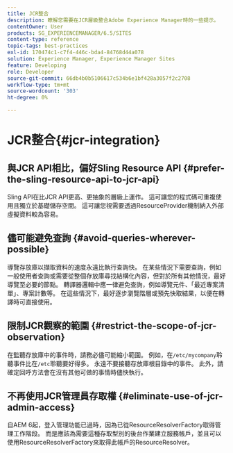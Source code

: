 ```yaml
---
title: JCR整合
description: 瞭解您需要在JCR層級整合Adobe Experience Manager時的一些提示。
contentOwner: User
products: SG_EXPERIENCEMANAGER/6.5/SITES
content-type: reference
topic-tags: best-practices
exl-id: 170474c1-c7f4-446c-bda4-84768d44a078
solution: Experience Manager, Experience Manager Sites
feature: Developing
role: Developer
source-git-commit: 66db4b0b5106617c534b6e1bf428a3057f2c2708
workflow-type: tm+mt
source-wordcount: '303'
ht-degree: 0%

---
```


# JCR整合{#jcr-integration}

## 與JCR API相比，偏好Sling Resource API {#prefer-the-sling-resource-api-to-jcr-api}

Sling API在比JCR API更高、更抽象的層級上運作。 這可讓您的程式碼可重複使用且獨立於基礎儲存空間。 這可讓您視需要透過ResourceProvider機制納入外部虛擬資料較為容易。

## 儘可能避免查詢 {#avoid-queries-wherever-possible}

導覽存放庫以擷取資料的速度永遠比執行查詢快。 在某些情況下需要查詢，例如一般使用者查詢或需要從整個存放庫尋找結構化內容，但對於所有其他情況，最好導覽至必要的節點。 轉譯器邏輯中應一律避免查詢，例如導覽元件、「最近專案清單」、專案計數等。 在這些情況下，最好逐步瀏覽階層或預先快取結果，以便在轉譯時可直接使用。

## 限制JCR觀察的範圍 {#restrict-the-scope-of-jcr-observation}

在監聽存放庫中的事件時，請務必儘可能縮小範圍。 例如，在`/etc/mycompany`聆聽事件比在`/etc`聆聽要好得多。 永遠不要接聽存放庫根目錄中的事件。 此外，請確定回呼方法會在沒有其他可做的事情時儘快執行。

## 不再使用JCR管理員存取權 {#eliminate-use-of-jcr-admin-access}

自AEM 6起，登入管理功能已過時，因為已從ResourceResolverFactory取得管理工作階段。 而是應該為需要這種存取型別的後台作業建立服務帳戶，並且可以使用ResourceResolverFactory來取得此帳戶的ResourceResolver。
